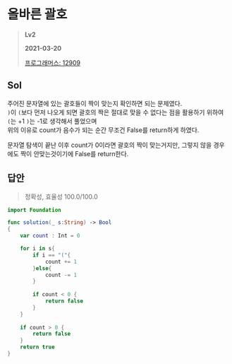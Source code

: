 # 올바른 괄호
> **Lv2**
>
> **2021-03-20**
>
> [프로그래머스: 12909](https://programmers.co.kr/learn/courses/30/lessons/12909)


## Sol

주어진 문자열에 있는 괄호들이 짝이 맞는지 확인하면 되는 문제였다.  
`)`이 `(`보다 먼저 나오게 되면 괄호의 짝은 절대로 맞을 수 없다는 점을 활용하기 위하여 `(`는 +1 `)`는 -1로 생각해서 풀었으며  
위의 이유로 count가 음수가 되는 순간 무조건 False를 return하게 하였다.  

문자열 탐색이 끝난 이후 count가 0이라면 괄호의 짝이 맞는거지만, 그렇지 않을 경우에도 짝이 안맞는것이기에 False를 return한다.      


## 답안
> 정확성, 효율성 100.0/100.0
```swift
import Foundation

func solution(_ s:String) -> Bool
{
    var count : Int = 0

    for i in s{
        if i == "("{
            count += 1
        }else{
            count -= 1
        }
        
        if count < 0 {
            return false
        }
    }
    
    if count > 0 {
        return false
    }
    return true
}
```